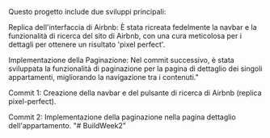 Questo progetto include due sviluppi principali:

Replica dell'interfaccia di Airbnb: È stata ricreata fedelmente la navbar e la funzionalità di ricerca del sito di Airbnb, con una cura meticolosa per i dettagli per ottenere un risultato 'pixel perfect'.

Implementazione della Paginazione: Nel commit successivo, è stata sviluppata la funzionalità di paginazione per la pagina di dettaglio dei singoli appartamenti, migliorando la navigazione tra i contenuti."


Commit 1: Creazione della navbar e del pulsante di ricerca di Airbnb (replica pixel-perfect).

Commit 2: Implementazione della paginazione nella pagina dettaglio dell'appartamento.
"# BuildWeek2" 
